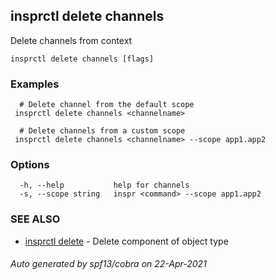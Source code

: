 ## insprctl delete channels

Delete channels from context

```
insprctl delete channels [flags]
```

### Examples

```
  # Delete channel from the default scope
 insprctl delete channels <channelname>

  # Delete channels from a custom scope
 insprctl delete channels <channelname> --scope app1.app2

```

### Options

```
  -h, --help           help for channels
  -s, --scope string   inspr <command> --scope app1.app2
```

### SEE ALSO

* [insprctl delete](inspr_delete.md)	 - Delete component of object type

###### Auto generated by spf13/cobra on 22-Apr-2021
